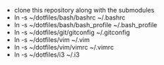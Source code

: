 - clone this repository along with the submodules
- ln -s ~/dotfiles/bash/bashrc ~/.bashrc
- ln -s ~/dotfiles/bash/bash_profile ~/.bash_profile
- ln -s ~/dotfiles/git/gitconfig ~/.gitconfig
- ln -s ~/dotfiles/vim ~/.vim
- ln -s ~/dotfiles/vim/vimrc ~/.vimrc
- ln -s ~/dotfiles/i3 ~/.i3
